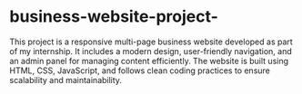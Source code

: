 # business-website-project-
This project is a responsive multi-page business website developed as part of my internship. It includes a modern design, user-friendly navigation, and an admin panel for managing content efficiently. The website is built using HTML, CSS, JavaScript, and follows clean coding practices to ensure scalability and maintainability.

